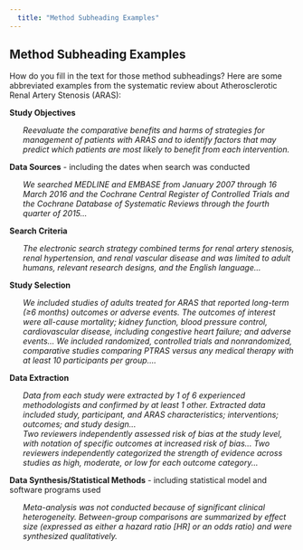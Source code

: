 ```yaml
---
  title: "Method Subheading Examples"
---
```


## Method Subheading Examples

How do you fill in the text for those method subheadings? Here are some abbreviated examples from the systematic review about Atherosclerotic Renal Artery Stenosis (ARAS):

**Study Objectives**

<ul style="list-style-type:none">
<li><i>Reevaluate the comparative benefits and harms of strategies for management
of patients with ARAS and to identify factors that may predict which patients are most likely to benefit from each intervention.</i></li></ul>

**Data Sources** - including the dates when search was conducted

<ul style="list-style-type:none">
<li><i>We searched MEDLINE and EMBASE from January 2007 through 16 March 2016 and the Cochrane Central Register of Controlled Trials and the Cochrane Database
of Systematic Reviews through the fourth quarter of 2015...</i></li></ul>

**Search Criteria**

<ul style="list-style-type:none">
<li><i>The electronic search strategy combined terms for renal artery stenosis, renal hypertension, and renal vascular disease and was limited to adult humans, relevant research designs, and the English language...</i></li></ul>

**Study Selection**

<ul style="list-style-type:none">
<li><i>We included studies of adults treated for ARAS that reported long-term (≥6 months) outcomes or adverse events. The outcomes of interest were all-cause mortality; kidney function, blood pressure control, cardiovascular disease, including congestive heart failure; and adverse events… We  included randomized, controlled trials and nonrandomized, comparative studies comparing PTRAS versus any medical therapy with at least 10 participants per group....</i></li></ul>

**Data Extraction**

<ul style="list-style-type:none">
<li><i>Data from each study were extracted by 1 of 6 experienced methodologists and confirmed by at least 1 other. Extracted data included study, participant, and ARAS characteristics; interventions; outcomes; and study design... 
<br>
Two reviewers independently assessed risk of bias at the study level, with notation of specific outcomes at increased risk of bias... Two reviewers independently categorized the strength of evidence across studies as high, moderate, or low for each outcome category...</i></li></ul>

**Data Synthesis/Statistical Methods** - including statistical model and software programs used

<ul style="list-style-type:none">
<li><i>Meta-analysis was not conducted because of significant clinical heterogeneity. Between-group comparisons are summarized by effect size (expressed as either a hazard ratio [HR] or an odds ratio) and were synthesized qualitatively.</i></li></ul>
